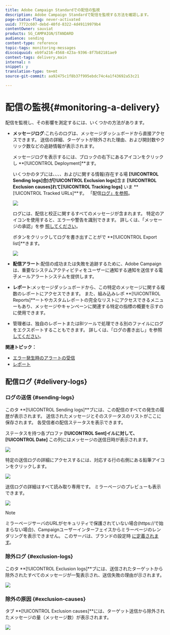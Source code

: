 ```yaml
---
title: Adobe Campaign Standardでの配信の監視
description: Adobe Campaign Standardで配信を監視する方法を確認します。
page-status-flag: never-activated
uuid: 7772c607-debd-40fd-8322-4d49119979b4
contentOwner: sauviat
products: SG_CAMPAIGN/STANDARD
audience: sending
content-type: reference
topic-tags: monitoring-messages
discoiquuid: eb9fa216-4568-423a-9396-8f7b82181ae9
context-tags: delivery,main
internal: n
snippet: y
translation-type: tm+mt
source-git-commit: aa92475c1f8b37f995ebdc74c4a1f43692a53c21

---
```



# 配信の監視{#monitoring-a-delivery}

配信を監視し、その影響を測定するには、いくつかの方法があります。

* **メッセージログ**:これらのログは、メッセージダッシュボードから直接アクセスできます。 送信の詳細、ターゲットが除外された理由、および開封数やクリック数などの追跡情報が表示されます。

   メッセージログを表示するには、ブロックの右下にあるアイコンをクリックし **[!UICONTROL Deployment]**ます。

   いくつかのタブには、、、、およびに関する情報(存在する場 **[!UICONTROL Sending logs]**合)が**[!UICONTROL Exclusion logs]**&#x200B;含ま **[!UICONTROL Exclusion causes]**れて**[!UICONTROL Tracking logs]** いま **[!UICONTROL Tracked URLs]**す。 「配信[ログ」を参照](#delivery-logs)。

   ![](assets/sending_delivery1.png)

   ログには、配信と校正に関するすべてのメッセージが含まれます。 特定のアイコンを使用すると、エラーや警告を識別できます。 詳しくは、「メッセージの承認」を参 [照してください](../../sending/using/previewing-messages.md)。

   ボタンをクリックしてログを書き出すことがで **[!UICONTROL Export list]**きます。

   ![](assets/sending_delivery2.png)

* **配信アラート**:配信の成功または失敗を追跡するために、Adobe Campaignは、重要なシステムアクティビティをユーザーに通知する通知を送信する電子メールアラートシステムを提供します。
* **レポート**:メッセージダッシュボードから、この特定のメッセージに関する複数のレポートにアクセスできます。 また、組み込みレポ **[!UICONTROL Reports]**ートやカスタムレポートの完全なリストにアクセスできるメニューもあり、メッセージやキャンペーンに関連する特定の指標の概要を示すのに使用できます。
* 管理者は、独自のレポートまたはBIツールで処理できる別のファイルにログをエクスポートすることもできます。 詳しくは、「ログの書き出し」を参照 [してください](../../automating/using/exporting-logs.md)。

**関連トピック：**

* [エラー発生時のアラートの受信](../../sending/using/receiving-alerts-when-failures-happen.md)
* [レポート](../../reporting/using/about-dynamic-reports.md)

## 配信ログ {#delivery-logs}

### ログの送信 {#sending-logs}

このタ **[!UICONTROL Sending logs]**ブには、この配信のすべての発生の履歴が表示されます。 送信されたメッセージとそのステータスのリストがここに保存されます。 各受信者の配信ステータスを表示できます。

ステータスを持つ各プロファ **[!UICONTROL Sent]**イルに対して、**[!UICONTROL Date]** この列にはメッセージの送信日時が表示されます。

![](assets/sending_delivery3.png)

特定の送信ログの詳細にアクセスするには、対応する行の右側にある鉛筆アイコンをクリックします。

![](assets/sending_access-sending-log.png)

送信ログの詳細はすべて読み取り専用です。 ミラーページのプレビューも表示できます。

![](assets/sending_sending-log.png)

>[!NOTE]
>
>ミラーページサーバのURLがセキュリティで保護されていない場合(https://で始まらない場合)、Campaignユーザーインターフェイスからミラーページのレンダリングを表示できません。 このサーバは、ブランドの設定時 [に定義されます](../../administration/using/branding.md#configuring-and-using-brands)。

### 除外ログ {#exclusion-logs}

このタ **[!UICONTROL Exclusion logs]**ブには、送信されたターゲットから除外されたすべてのメッセージが一覧表示され、送信失敗の理由が示されます。

![](assets/sending_delivery4.png)

### 除外の原因 {#exclusion-causes}

タブ **[!UICONTROL Exclusion causes]**には、ターゲット送信から除外されたメッセージの量（メッセージ数）が表示されます。

![](assets/sending_delivery5.png)

